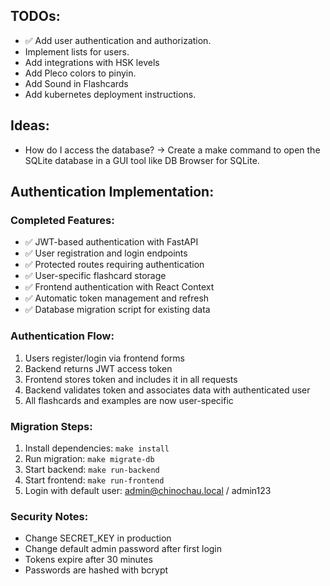 ## TODOs:

- ✅ Add user authentication and authorization.
- Implement lists for users.
- Add integrations with HSK levels
- Add Pleco colors to pinyin.
- Add Sound in Flashcards
- Add kubernetes deployment instructions.

## Ideas:

- How do I access the database? -> Create a make command to open the SQLite database in a GUI tool like DB Browser for SQLite.

## Authentication Implementation:

### Completed Features:
- ✅ JWT-based authentication with FastAPI
- ✅ User registration and login endpoints
- ✅ Protected routes requiring authentication
- ✅ User-specific flashcard storage
- ✅ Frontend authentication with React Context
- ✅ Automatic token management and refresh
- ✅ Database migration script for existing data

### Authentication Flow:
1. Users register/login via frontend forms
2. Backend returns JWT access token
3. Frontend stores token and includes it in all requests
4. Backend validates token and associates data with authenticated user
5. All flashcards and examples are now user-specific

### Migration Steps:
1. Install dependencies: `make install`
2. Run migration: `make migrate-db`
3. Start backend: `make run-backend`
4. Start frontend: `make run-frontend`
5. Login with default user: admin@chinochau.local / admin123

### Security Notes:
- Change SECRET_KEY in production
- Change default admin password after first login
- Tokens expire after 30 minutes
- Passwords are hashed with bcrypt

